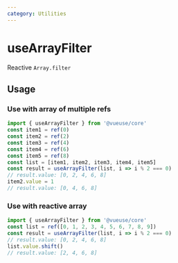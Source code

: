 ```yaml
---
category: Utilities
---
```


# useArrayFilter

Reactive `Array.filter`

## Usage

### Use with array of multiple refs

```js
import { useArrayFilter } from '@vueuse/core'
const item1 = ref(0)
const item2 = ref(2)
const item3 = ref(4)
const item4 = ref(6)
const item5 = ref(8)
const list = [item1, item2, item3, item4, item5]
const result = useArrayFilter(list, i => i % 2 === 0)
// result.value: [0, 2, 4, 6, 8]
item2.value = 1
// result.value: [0, 4, 6, 8]
```

### Use with reactive array

```js
import { useArrayFilter } from '@vueuse/core'
const list = ref([0, 1, 2, 3, 4, 5, 6, 7, 8, 9])
const result = useArrayFilter(list, i => i % 2 === 0)
// result.value: [0, 2, 4, 6, 8]
list.value.shift()
// result.value: [2, 4, 6, 8]
```
